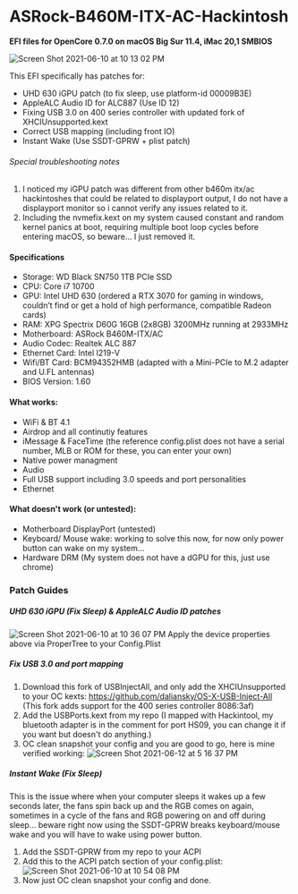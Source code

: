# ASRock-B460M-ITX-AC-Hackintosh
**EFI files for OpenCore 0.7.0 on macOS Big Sur 11.4, iMac 20,1 SMBIOS**

![Screen Shot 2021-06-10 at 10 13 02 PM](https://user-images.githubusercontent.com/69612780/121631021-8b119a80-ca3b-11eb-914e-001e83697485.png)

This EFI specifically has patches for:
- UHD 630 iGPU patch (to fix sleep, use platform-id 00009B3E)
- AppleALC Audio ID for ALC887 (Use ID 12)
- Fixing USB 3.0 on 400 series controller with updated fork of XHCIUnsupported.kext
- Correct USB mapping (including front IO)
- Instant Wake (Use SSDT-GPRW + plist patch)

###### Special troubleshooting notes
1. I noticed my iGPU patch was different from other b460m itx/ac hackintoshes that could be related to displayport output, I do not have a displayport monitor so i cannot verify any issues related to it.
2. Including the nvmefix.kext on my system caused constant and random kernel panics at boot, requiring multiple boot loop cycles before entering macOS, so beware... I just removed it.

#### Specifications
- Storage: WD Black SN750 1TB PCIe SSD
- CPU: Core i7 10700
- GPU: Intel UHD 630 (ordered a RTX 3070 for gaming in windows, couldn’t find or get a hold of high performance, compatible Radeon cards)
- RAM: XPG Spectrix D60G 16GB (2x8GB) 3200MHz running at 2933MHz
- Motherboard: ASRock B460M-ITX/AC
- Audio Codec: Realtek ALC 887
- Ethernet Card: Intel I219-V
- Wifi/BT Card: BCM94352HMB (adapted with a Mini-PCIe to M.2 adapter and U.FL antennas)
- BIOS Version: 1.60 

#### What works:
- WiFi & BT 4.1
- Airdrop and all continutiy features
- iMessage & FaceTime (the reference config.plist does not have a serial number, MLB or ROM for these, you can enter your own)
- Native power managment
- Audio
- Full USB support including 3.0 speeds and port personalities
- Ethernet

#### What doesn't work (or untested):
- Motherboard DisplayPort (untested)
- Keyboard/ Mouse wake: working to solve this now, for now only power button can wake on my system...
- Hardware DRM (My system does not have a dGPU for this, just use chrome)

### Patch Guides

##### UHD 630 iGPU (Fix Sleep) & AppleALC Audio ID patches
![Screen Shot 2021-06-10 at 10 36 07 PM](https://user-images.githubusercontent.com/69612780/121631429-53572280-ca3c-11eb-9ea2-32326a3dc2e5.png)
Apply the device properties above via ProperTree to your Config.Plist

##### Fix USB 3.0 and port mapping
1. Download this fork of USBInjectAll, and only add the XHCIUnsupported to your OC kexts: https://github.com/daliansky/OS-X-USB-Inject-All
(This fork adds support for the 400 series controller 8086:3af)
2. Add the USBPorts.kext from my repo (I mapped with Hackintool, my bluetooth adapter is in the comment for port HS09, you can change it if you want but doesn't do anything.)
3. OC clean snapshot your config and you are good to go, here is mine verified working:
![Screen Shot 2021-06-12 at 5 16 37 PM](https://user-images.githubusercontent.com/69612780/121790953-fa090380-cba1-11eb-9d28-e3a488776b18.png)

##### Instant Wake (Fix Sleep)
This is the issue where when your computer sleeps it wakes up a few seconds later, the fans spin back up and the RGB comes on again, sometimes in a cycle of the fans and RGB powering on and off during sleep... beware right now using the SSDT-GPRW breaks keyboard/mouse wake and you will have to wake using power button.
1. Add the SSDT-GPRW from my repo to your ACPI
2. Add this to the ACPI patch section of your config.plist:
![Screen Shot 2021-06-10 at 10 54 08 PM](https://user-images.githubusercontent.com/69612780/121632789-df6a4980-ca3e-11eb-9f87-f4faf61740db.png)
3. Now just OC clean snapshot your config and done.
 

